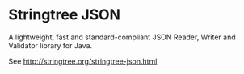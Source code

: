 Stringtree JSON
===============

A lightweight, fast and standard-compliant JSON Reader, Writer and Validator library for Java.

See http://stringtree.org/stringtree-json.html